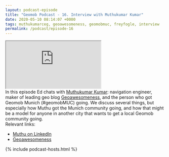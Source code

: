 ```yaml
--- 
layout: podcast-episode
title: "Geomob Podcast - 16. Interview with Muthukumar Kumar"
date: 2020-05-10 08:14:07 +0000
tags: muthukumarceg, geoawesomeness, geomobmuc, freyfogle, interview
permalink: /podcast/episode-16
---
```


<iframe class="castos-iframe-player" src="https://5e2e9055a029d5-78101471.castos.com/player/191644"></iframe>

<div class="pt20">
In this episode Ed chats with <a href="https://twitter.com/muthukumarceg">Muthukumar Kumar</a>: navigation engineer, maker of leading geo blog <a href="https://geoawesomeness.com/">Geoawesomeness</a>, and the person who got Geomob Munich (#geomobMUC) going. We discuss several things, but especially how Muthu got the Munich community going, and how that might be a model for anyone in another city that wants to get a local Geomob community going.
</div>

<div class="pt20">
  Relevant links:
  <ul>
    <li class="pt10"><a href="https://www.linkedin.com/in/muthukumarkumar/">Muthu on LinkedIn</a></li>
    <li class="pt10"><a href="https://geoawesomeness.com/">Geoawesomeness</a></li>    
  </ul>  
</div>

{% include podcast-hosts.html %}




